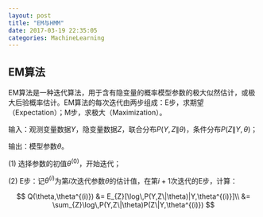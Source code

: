 ```yaml
---
layout: post
title: "EM与HMM"
date: 2017-03-19 22:35:05
categories: MachineLearning
---
```

## EM算法
EM算法是一种迭代算法，用于含有隐变量的概率模型参数的极大似然估计，或极大后验概率估计。EM算法的每次迭代由两步组成：E步，求期望（Expectation）；M步，求极大（Maximization）。

输入：观测变量数据$Y$，隐变量数据$Z$，联合分布$P(Y,Z\|\theta)$，条件分布$P(Z\|Y,\theta)$；

输出：模型参数$\theta$。

(1) 选择参数的初值$\theta^{(0)}$，开始迭代；

(2) E步：记$\theta^{(i)}$为第$i$次迭代参数$\theta$的估计值，在第$i+1$次迭代的E步，计算：

$$
Q(\theta,\theta^{(i)}) &= E_{Z}[\log\,P(Y,Z\|\theta)|Y,\theta^{(i)}]\\
                       &= \sum_{Z}\log\,P(Y,Z\|\theta)P(Z\|Y,\theta^{(i)})
$$

<!-- 这里，$P(Z|Y,\theta^{(i)})$是在给定观测数据$Y$和当前的参数估计$\theta^{(i)}$下隐变量数据$Z$的条件概率分布；

(3) M步：求使得$Q(\theta,\theta^{(i)})$极大化的$\theta$，确定第$i+1$次迭代的参数的估计值$\theta^{(i+1)}$

$$
\theta^{(i+1)}=\arg\max_{\theta} Q(\theta, \theta^{(i)})
$$

(4) 重复第（2）和第（3）步，直到收敛。（Q函数是EM算法核心）

### Q函数
完全数据（Y和Z构成的数据）的对数似然函数$\log\,P(Y,Z|\theta)$关于在给定观测数据Y和当前参数$\theta^{(i)}$下对未观测数据Z的条件概率分布$P(Z|Y,\theta^{(i)})$的期望成为Q函数，即

$$
Q(\theta,\theta^{(i)})=E_{Z}[\log\,P(Y,Z|\theta)|Y,\theta^{(i)}]
$$

下面对EM算法作几点说明：

步骤（1） 参数的初值可以任意选择，但需注意EM算法对初值是敏感的；

步骤（2） E步求$Q(\theta,\theta^{(i)})$，每次迭代实际在求$Q$函数及其极大。

步骤（3） M步求$Q(\theta,\theta^{(i)})$的极大化，得到$\theta^{(i+1)}$。

###  -->